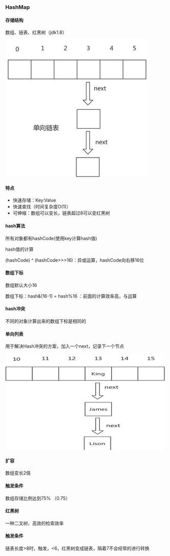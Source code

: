 ### HashMap

#### 存储结构

数组、链表、红黑树（jdk1.8）

![](/assets/jjffd4343.png)

#### 特点

* 快速存储：Key:Value
* 快速查找（时间复杂度O\(1\)）
* 可伸缩：数组可以变长，链表超过8可以变红黑树

#### hash算法

所有对象都有hashCode\(使用key计算hash值\)

hash值的计算

\(hashCode\) ^ \(hashCode&gt;&gt;&gt;16\)：异或运算，hashCode向右移16位

#### 数组下标

数组默认大小16

数组下标：hash&\(16-1\) = hash%16 ：前面的计算效率高，与运算

#### hash冲突

不同的对象计算出来的数组下标是相同的

#### 单向列表

用于解决Hash冲突的方案，加入一个next，记录下一个节点

![](/assets/sda6575.png)

#### 扩容

数组变长2倍

#### 触发条件

数组存储比例达到75% （0.75）

#### 红黑树

一种二叉树，高效的检索效率

#### 触发条件

链表长度&gt;8时，触发，&lt;6，红黑树变成链表，隔着7不会经常的进行转换





